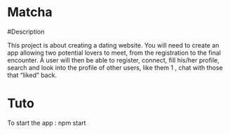 # Matcha

#Description
<p>This project is about creating a dating website.
You will need to create an app allowing two potential lovers to meet,
from the registration to the final encounter.
A user will then be able to register, connect, fill his/her profile, search and look into
the profile of other users, like them 1
, chat with those that “liked” back.<p>

# Tuto

To start the app : npm start

